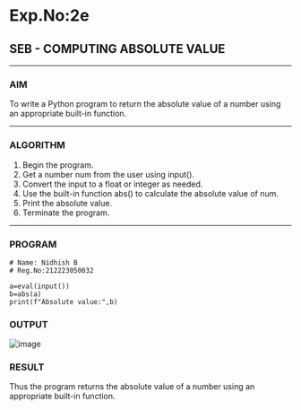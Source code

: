 # Exp.No:2e  
## SEB - COMPUTING ABSOLUTE VALUE 

---

### AIM  

To write a Python program to return the absolute value of a number using an appropriate built-in function.

---

### ALGORITHM

1. Begin the program.
2. Get a number num from the user using input().
3. Convert the input to a float or integer as needed.
4. Use the built-in function abs() to calculate the absolute value of num.
5. Print the absolute value.
6. Terminate the program.

---

### PROGRAM

```
# Name: Nidhish B
# Reg.No:212223050032

a=eval(input())
b=abs(a)
print(f"Absolute value:",b)
```
### OUTPUT

![image](https://github.com/user-attachments/assets/46e77345-4876-480a-b24f-77b76958391e)


### RESULT

Thus the program returns the absolute value of a number using an appropriate built-in function.
